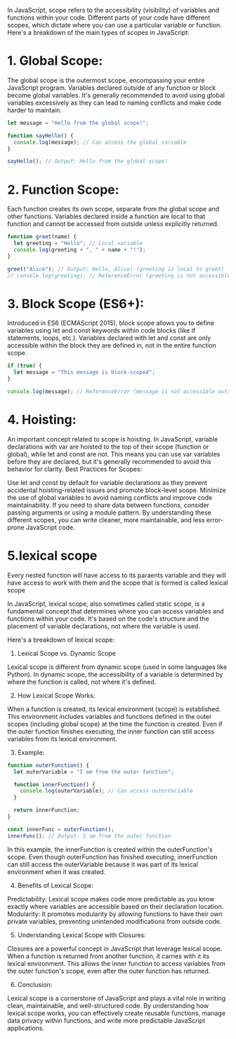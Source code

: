 In JavaScript, scope refers to the accessibility (visibility) of variables and functions within your code. Different parts of your code have different scopes, which dictate where you can use a particular variable or function. Here's a breakdown of the main types of scopes in JavaScript:

# 1. Global Scope:

The global scope is the outermost scope, encompassing your entire JavaScript program.
Variables declared outside of any function or block become global variables.
It's generally recommended to avoid using global variables excessively as they can lead to naming conflicts and make code harder to maintain.
``` JavaScript
let message = "Hello from the global scope!";

function sayHello() {
  console.log(message); // Can access the global variable
}

sayHello(); // Output: Hello from the global scope!
```
# 2. Function Scope:

Each function creates its own scope, separate from the global scope and other functions.
Variables declared inside a function are local to that function and cannot be accessed from outside unless explicitly returned.
```JavaScript
function greet(name) {
  let greeting = "Hello"; // Local variable
  console.log(greeting + ", " + name + "!");
}

greet("Alice"); // Output: Hello, Alice! (greeting is local to greet)
// console.log(greeting); // ReferenceError (greeting is not accessible here)
```
# 3. Block Scope (ES6+):

Introduced in ES6 (ECMAScript 2015), block scope allows you to define variables using let and const keywords within code blocks (like if statements, loops, etc.).
Variables declared with let and const are only accessible within the block they are defined in, not in the entire function scope.
```JavaScript
if (true) {
  let message = "This message is block-scoped";
}

console.log(message); // ReferenceError (message is not accessible outside the block)
```
# 4. Hoisting:

An important concept related to scope is hoisting. In JavaScript, variable declarations with var are hoisted to the top of their scope (function or global), while let and const are not. This means you can use var variables before they are declared, but it's generally recommended to avoid this behavior for clarity.
Best Practices for Scopes:

Use let and const by default for variable declarations as they prevent accidental hoisting-related issues and promote block-level scope.
Minimize the use of global variables to avoid naming conflicts and improve code maintainability.
If you need to share data between functions, consider passing arguments or using a module pattern.
By understanding these different scopes, you can write cleaner, more maintainable, and less error-prone JavaScript code.

# 5.lexical scope

Every nested function will have access to its paraents variable and they will have access to work with them and the scope that is formed is called lexical scope

In JavaScript, lexical scope, also sometimes called static scope, is a fundamental concept that determines where you can access variables and functions within your code. It's based on the code's structure and the placement of variable declarations, not where the variable is used.

Here's a breakdown of lexical scope:

1. Lexical Scope vs. Dynamic Scope

Lexical scope is different from dynamic scope (used in some languages like Python). In dynamic scope, the accessibility of a variable is determined by where the function is called, not where it's defined.

2. How Lexical Scope Works:

When a function is created, its lexical environment (scope) is established. This environment includes variables and functions defined in the outer scopes (including global scope) at the time the function is created.
Even if the outer function finishes executing, the inner function can still access variables from its lexical environment.

3. Example:

```JavaScript
function outerFunction() {
  let outerVariable = "I am from the outer function";

  function innerFunction() {
    console.log(outerVariable); // Can access outerVariable
  }

  return innerFunction;
}

const innerFunc = outerFunction();
innerFunc(); // Output: I am from the outer function
```
In this example, the innerFunction is created within the outerFunction's scope.
Even though outerFunction has finished executing, innerFunction can still access the outerVariable because it was part of its lexical environment when it was created.

4. Benefits of Lexical Scope:

Predictability: Lexical scope makes code more predictable as you know exactly where variables are accessible based on their declaration location.
Modularity: It promotes modularity by allowing functions to have their own private variables, preventing unintended modifications from outside code.

5. Understanding Lexical Scope with Closures:

Closures are a powerful concept in JavaScript that leverage lexical scope.
When a function is returned from another function, it carries with it its lexical environment. This allows the inner function to access variables from the outer function's scope, even after the outer function has returned.

6. Conclusion:

Lexical scope is a cornerstone of JavaScript and plays a vital role in writing clean, maintainable, and well-structured code. By understanding how lexical scope works, you can effectively create reusable functions, manage data privacy within functions, and write more predictable JavaScript applications.


